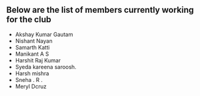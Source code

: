 ## Below are the list of members currently working for the club

- Akshay Kumar Gautam
- Nishant Nayan
- Samarth Katti
- Manikant A S
- Harshit Raj Kumar
- Syeda kareena saroosh.
- Harsh mishra
- Sneha . R .
- Meryl Dcruz

